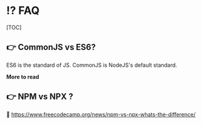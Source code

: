 # ⁉️ FAQ

[TOC]



## 👉 CommonJS vs ES6?
ES6 is the standard of JS. CommonJS is NodeJS's default standard. 



**More to read**

[CommonJS vs. ES modules in Node.js]: https://blog.logrocket.com/commonjs-vs-es-modules-node-js/
[Using Node.js require vs. ES6 import/export]: https://stackoverflow.com/questions/31354559/using-node-js-require-vs-es6-import-export



## 👉 NPM vs NPX ?
🔗 https://www.freecodecamp.org/news/npm-vs-npx-whats-the-difference/



